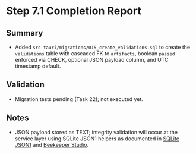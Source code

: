 # Step 7.1 Completion Report

## Summary
- Added `src-tauri/migrations/015_create_validations.sql` to create the `validations` table with cascaded FK to `artifacts`, boolean `passed` enforced via CHECK, optional JSON payload column, and UTC timestamp default.

## Validation
- Migration tests pending (Task 22); not executed yet.

## Notes
- JSON payload stored as TEXT; integrity validation will occur at the service layer using SQLite JSON1 helpers as documented in [SQLite JSON1](https://sqlite.org/json1.html) and [Beekeeper Studio](https://www.beekeeperstudio.io/blog/sqlite-json).
